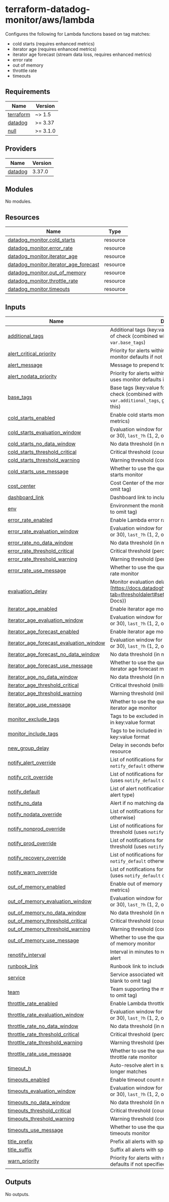 # terraform-datadog-monitor/aws/lambda

Configures the following for Lambda functions based on tag matches:

* cold starts (requires enhanced metrics)
* iterator age (requires enhanced metrics)
* iterator age forecast (stream data loss, requires enhanced metrics)
* error rate
* out of memory
* throttle rate
* timeouts

<!-- BEGIN_TF_DOCS -->
## Requirements

| Name | Version |
|------|---------|
| <a name="requirement_terraform"></a> [terraform](#requirement\_terraform) | ~> 1.5 |
| <a name="requirement_datadog"></a> [datadog](#requirement\_datadog) | >= 3.37 |
| <a name="requirement_null"></a> [null](#requirement\_null) | >= 3.1.0 |

## Providers

| Name | Version |
|------|---------|
| <a name="provider_datadog"></a> [datadog](#provider\_datadog) | 3.37.0 |

## Modules

No modules.

## Resources

| Name | Type |
|------|------|
| [datadog_monitor.cold_starts](https://registry.terraform.io/providers/datadog/datadog/latest/docs/resources/monitor) | resource |
| [datadog_monitor.error_rate](https://registry.terraform.io/providers/datadog/datadog/latest/docs/resources/monitor) | resource |
| [datadog_monitor.iterator_age](https://registry.terraform.io/providers/datadog/datadog/latest/docs/resources/monitor) | resource |
| [datadog_monitor.iterator_age_forecast](https://registry.terraform.io/providers/datadog/datadog/latest/docs/resources/monitor) | resource |
| [datadog_monitor.out_of_memory](https://registry.terraform.io/providers/datadog/datadog/latest/docs/resources/monitor) | resource |
| [datadog_monitor.throttle_rate](https://registry.terraform.io/providers/datadog/datadog/latest/docs/resources/monitor) | resource |
| [datadog_monitor.timeouts](https://registry.terraform.io/providers/datadog/datadog/latest/docs/resources/monitor) | resource |

## Inputs

| Name | Description | Type | Default | Required |
|------|-------------|------|---------|:--------:|
| <a name="input_additional_tags"></a> [additional\_tags](#input\_additional\_tags) | Additional tags (key:value format) to add to this type of check (combined with `local.tags` and `var.base_tags`) | `list(string)` | `[]` | no |
| <a name="input_alert_critical_priority"></a> [alert\_critical\_priority](#input\_alert\_critical\_priority) | Priority for alerts within critical threshold (P1-P5, uses monitor defaults if not specified) | `string` | `null` | no |
| <a name="input_alert_message"></a> [alert\_message](#input\_alert\_message) | Message to prepend to alert notifications | `string` | `"Alert"` | no |
| <a name="input_alert_nodata_priority"></a> [alert\_nodata\_priority](#input\_alert\_nodata\_priority) | Priority for alerts within warning threshold (P1-P5, uses monitor defaults if not specified) | `string` | `null` | no |
| <a name="input_base_tags"></a> [base\_tags](#input\_base\_tags) | Base tags (key:value format) to add to this type of check (combined with `local.tags` and `var.additional_tags`, generally you should not change this) | `list(string)` | <pre>[<br>  "resource:lambda"<br>]</pre> | no |
| <a name="input_cold_starts_enabled"></a> [cold\_starts\_enabled](#input\_cold\_starts\_enabled) | Enable cold starts monitor (requires enhanced metrics) | `bool` | `false` | no |
| <a name="input_cold_starts_evaluation_window"></a> [cold\_starts\_evaluation\_window](#input\_cold\_starts\_evaluation\_window) | Evaluation window for monitor (`last_?m` (1, 5, 10, 15, or 30), `last_?h` (1, 2, or 4), or `last_1d`] | `string` | `"last_4h"` | no |
| <a name="input_cold_starts_no_data_window"></a> [cold\_starts\_no\_data\_window](#input\_cold\_starts\_no\_data\_window) | No data threshold (in minutes, null to disable) | `number` | `null` | no |
| <a name="input_cold_starts_threshold_critical"></a> [cold\_starts\_threshold\_critical](#input\_cold\_starts\_threshold\_critical) | Critical threshold (count) | `number` | `null` | no |
| <a name="input_cold_starts_threshold_warning"></a> [cold\_starts\_threshold\_warning](#input\_cold\_starts\_threshold\_warning) | Warning threshold (count) | `number` | `null` | no |
| <a name="input_cold_starts_use_message"></a> [cold\_starts\_use\_message](#input\_cold\_starts\_use\_message) | Whether to use the query alert base message for cold starts monitor | `bool` | `false` | no |
| <a name="input_cost_center"></a> [cost\_center](#input\_cost\_center) | Cost Center of the monitored resource (leave blank to omit tag) | `string` | `null` | no |
| <a name="input_dashboard_link"></a> [dashboard\_link](#input\_dashboard\_link) | Dashboard link to include in message | `string` | `null` | no |
| <a name="input_env"></a> [env](#input\_env) | Environment the monitored resource is in (leave blank to omit tag) | `string` | `null` | no |
| <a name="input_error_rate_enabled"></a> [error\_rate\_enabled](#input\_error\_rate\_enabled) | Enable Lambda error rate monitor | `bool` | `true` | no |
| <a name="input_error_rate_evaluation_window"></a> [error\_rate\_evaluation\_window](#input\_error\_rate\_evaluation\_window) | Evaluation window for monitor (`last_?m` (1, 5, 10, 15, or 30), `last_?h` (1, 2, or 4), or `last_1d`] | `string` | `"last_5m"` | no |
| <a name="input_error_rate_no_data_window"></a> [error\_rate\_no\_data\_window](#input\_error\_rate\_no\_data\_window) | No data threshold (in minutes, 0 to disable) | `number` | `10` | no |
| <a name="input_error_rate_threshold_critical"></a> [error\_rate\_threshold\_critical](#input\_error\_rate\_threshold\_critical) | Critical threshold (percentage, 0-100) | `number` | `75` | no |
| <a name="input_error_rate_threshold_warning"></a> [error\_rate\_threshold\_warning](#input\_error\_rate\_threshold\_warning) | Warning threshold (percentage, 0-100) | `number` | `25` | no |
| <a name="input_error_rate_use_message"></a> [error\_rate\_use\_message](#input\_error\_rate\_use\_message) | Whether to use the query alert base message for error rate monitor | `bool` | `true` | no |
| <a name="input_evaluation_delay"></a> [evaluation\_delay](#input\_evaluation\_delay) | Monitor evaluation delay (see [https://docs.datadoghq.com/monitors/configuration/?tab=thresholdalert#set-alert-conditions](Datadog Docs)) | `number` | `900` | no |
| <a name="input_iterator_age_enabled"></a> [iterator\_age\_enabled](#input\_iterator\_age\_enabled) | Enable iterator age monitor | `bool` | `false` | no |
| <a name="input_iterator_age_evaluation_window"></a> [iterator\_age\_evaluation\_window](#input\_iterator\_age\_evaluation\_window) | Evaluation window for monitor (`last_?m` (1, 5, 10, 15, or 30), `last_?h` (1, 2, or 4), or `last_1d`] | `string` | `"last_1h"` | no |
| <a name="input_iterator_age_forecast_enabled"></a> [iterator\_age\_forecast\_enabled](#input\_iterator\_age\_forecast\_enabled) | Enable iterator age monitor | `bool` | `false` | no |
| <a name="input_iterator_age_forecast_evaluation_window"></a> [iterator\_age\_forecast\_evaluation\_window](#input\_iterator\_age\_forecast\_evaluation\_window) | Evaluation window for monitor (`last_?m` (1, 5, 10, 15, or 30), `last_?h` (1, 2, or 4), or `last_1d`] | `string` | `"last_1d"` | no |
| <a name="input_iterator_age_forecast_no_data_window"></a> [iterator\_age\_forecast\_no\_data\_window](#input\_iterator\_age\_forecast\_no\_data\_window) | No data threshold (in minutes, null to disable) | `number` | `null` | no |
| <a name="input_iterator_age_forecast_use_message"></a> [iterator\_age\_forecast\_use\_message](#input\_iterator\_age\_forecast\_use\_message) | Whether to use the query alert base message for iterator age forecast monitor | `bool` | `false` | no |
| <a name="input_iterator_age_no_data_window"></a> [iterator\_age\_no\_data\_window](#input\_iterator\_age\_no\_data\_window) | No data threshold (in minutes, null to disable) | `number` | `null` | no |
| <a name="input_iterator_age_threshold_critical"></a> [iterator\_age\_threshold\_critical](#input\_iterator\_age\_threshold\_critical) | Critical threshold (milliseconds) | `number` | `86400000` | no |
| <a name="input_iterator_age_threshold_warning"></a> [iterator\_age\_threshold\_warning](#input\_iterator\_age\_threshold\_warning) | Warning threshold (milliseconds) | `number` | `null` | no |
| <a name="input_iterator_age_use_message"></a> [iterator\_age\_use\_message](#input\_iterator\_age\_use\_message) | Whether to use the query alert base message for iterator age monitor | `bool` | `false` | no |
| <a name="input_monitor_exclude_tags"></a> [monitor\_exclude\_tags](#input\_monitor\_exclude\_tags) | Tags to be excluded in the monitoring query. Specify in key:value format | `list(string)` | `[]` | no |
| <a name="input_monitor_include_tags"></a> [monitor\_include\_tags](#input\_monitor\_include\_tags) | Tags to be included in the monitoring query. Specify in key:value format | `list(string)` | `[]` | no |
| <a name="input_new_group_delay"></a> [new\_group\_delay](#input\_new\_group\_delay) | Delay in seconds before generating alerts for a new resource | `number` | `300` | no |
| <a name="input_notify_alert_override"></a> [notify\_alert\_override](#input\_notify\_alert\_override) | List of notifications for alerts in critical threshold (uses `notify_default` otherwise) | `list(string)` | `[]` | no |
| <a name="input_notify_crit_override"></a> [notify\_crit\_override](#input\_notify\_crit\_override) | List of notifications for 24x7 alerts in critical threshold (uses `notify_default` otherwise) | `list(string)` | `[]` | no |
| <a name="input_notify_default"></a> [notify\_default](#input\_notify\_default) | List of alert notifications (can be overridden based on alert type) | `list(string)` | n/a | yes |
| <a name="input_notify_no_data"></a> [notify\_no\_data](#input\_notify\_no\_data) | Alert if no matching data is found | `bool` | `false` | no |
| <a name="input_notify_nodata_override"></a> [notify\_nodata\_override](#input\_notify\_nodata\_override) | List of notifications for no data (uses `notify_default` otherwise) | `list(string)` | `[]` | no |
| <a name="input_notify_nonprod_override"></a> [notify\_nonprod\_override](#input\_notify\_nonprod\_override) | List of notifications for non-prod alerts in critical threshold (uses `notify_default` otherwise) | `list(string)` | `[]` | no |
| <a name="input_notify_prod_override"></a> [notify\_prod\_override](#input\_notify\_prod\_override) | List of notifications for 12x5 prod alerts in critical threshold (uses `notify_default` otherwise) | `list(string)` | `[]` | no |
| <a name="input_notify_recovery_override"></a> [notify\_recovery\_override](#input\_notify\_recovery\_override) | List of notifications for alert recovery (uses `notify_default` otherwise) | `list(string)` | `[]` | no |
| <a name="input_notify_warn_override"></a> [notify\_warn\_override](#input\_notify\_warn\_override) | List of notifications for alerts in warning threshold (uses `notify_default` otherwise) | `list(string)` | `[]` | no |
| <a name="input_out_of_memory_enabled"></a> [out\_of\_memory\_enabled](#input\_out\_of\_memory\_enabled) | Enable out of memory monitor (requires enhanced metrics) | `bool` | `true` | no |
| <a name="input_out_of_memory_evaluation_window"></a> [out\_of\_memory\_evaluation\_window](#input\_out\_of\_memory\_evaluation\_window) | Evaluation window for monitor (`last_?m` (1, 5, 10, 15, or 30), `last_?h` (1, 2, or 4), or `last_1d`] | `string` | `"last_4h"` | no |
| <a name="input_out_of_memory_no_data_window"></a> [out\_of\_memory\_no\_data\_window](#input\_out\_of\_memory\_no\_data\_window) | No data threshold (in minutes, null to disable) | `number` | `null` | no |
| <a name="input_out_of_memory_threshold_critical"></a> [out\_of\_memory\_threshold\_critical](#input\_out\_of\_memory\_threshold\_critical) | Critical threshold (count) | `number` | `5` | no |
| <a name="input_out_of_memory_threshold_warning"></a> [out\_of\_memory\_threshold\_warning](#input\_out\_of\_memory\_threshold\_warning) | Warning threshold (count) | `number` | `null` | no |
| <a name="input_out_of_memory_use_message"></a> [out\_of\_memory\_use\_message](#input\_out\_of\_memory\_use\_message) | Whether to use the query alert base message for out of memory monitor | `bool` | `false` | no |
| <a name="input_renotify_interval"></a> [renotify\_interval](#input\_renotify\_interval) | Interval in minutes to re-send notifications about an alert | `number` | `60` | no |
| <a name="input_runbook_link"></a> [runbook\_link](#input\_runbook\_link) | Runbook link to include in message | `string` | `null` | no |
| <a name="input_service"></a> [service](#input\_service) | Service associated with the monitored resource (leave blank to omit tag) | `string` | `null` | no |
| <a name="input_team"></a> [team](#input\_team) | Team supporting the monitored resource (leave blank to omit tag) | `string` | `null` | no |
| <a name="input_throttle_rate_enabled"></a> [throttle\_rate\_enabled](#input\_throttle\_rate\_enabled) | Enable Lambda throttle rate monitor | `bool` | `true` | no |
| <a name="input_throttle_rate_evaluation_window"></a> [throttle\_rate\_evaluation\_window](#input\_throttle\_rate\_evaluation\_window) | Evaluation window for monitor (`last_?m` (1, 5, 10, 15, or 30), `last_?h` (1, 2, or 4), or `last_1d`] | `string` | `"last_5m"` | no |
| <a name="input_throttle_rate_no_data_window"></a> [throttle\_rate\_no\_data\_window](#input\_throttle\_rate\_no\_data\_window) | No data threshold (in minutes, 0 to disable) | `number` | `10` | no |
| <a name="input_throttle_rate_threshold_critical"></a> [throttle\_rate\_threshold\_critical](#input\_throttle\_rate\_threshold\_critical) | Critical threshold (percentage, 0-100) | `number` | `75` | no |
| <a name="input_throttle_rate_threshold_warning"></a> [throttle\_rate\_threshold\_warning](#input\_throttle\_rate\_threshold\_warning) | Warning threshold (percentage, 0-100) | `number` | `25` | no |
| <a name="input_throttle_rate_use_message"></a> [throttle\_rate\_use\_message](#input\_throttle\_rate\_use\_message) | Whether to use the query alert base message for throttle rate monitor | `bool` | `false` | no |
| <a name="input_timeout_h"></a> [timeout\_h](#input\_timeout\_h) | Auto-resolve alert in specified hours if condition no longer matches | `number` | `0` | no |
| <a name="input_timeouts_enabled"></a> [timeouts\_enabled](#input\_timeouts\_enabled) | Enable timeout count monitor | `bool` | `true` | no |
| <a name="input_timeouts_evaluation_window"></a> [timeouts\_evaluation\_window](#input\_timeouts\_evaluation\_window) | Evaluation window for monitor (`last_?m` (1, 5, 10, 15, or 30), `last_?h` (1, 2, or 4), or `last_1d`] | `string` | `"last_5m"` | no |
| <a name="input_timeouts_no_data_window"></a> [timeouts\_no\_data\_window](#input\_timeouts\_no\_data\_window) | No data threshold (in minutes, 0 to disable) | `number` | `10` | no |
| <a name="input_timeouts_threshold_critical"></a> [timeouts\_threshold\_critical](#input\_timeouts\_threshold\_critical) | Critical threshold (count) | `number` | `75` | no |
| <a name="input_timeouts_threshold_warning"></a> [timeouts\_threshold\_warning](#input\_timeouts\_threshold\_warning) | Warning threshold (count) | `number` | `25` | no |
| <a name="input_timeouts_use_message"></a> [timeouts\_use\_message](#input\_timeouts\_use\_message) | Whether to use the query alert base message for timeouts monitor | `bool` | `false` | no |
| <a name="input_title_prefix"></a> [title\_prefix](#input\_title\_prefix) | Prefix all alerts with specified value in brackets | `string` | `null` | no |
| <a name="input_title_suffix"></a> [title\_suffix](#input\_title\_suffix) | Suffix all alerts with specified value in parenthesis | `string` | `null` | no |
| <a name="input_warn_priority"></a> [warn\_priority](#input\_warn\_priority) | Priority for alerts with no data (P1-P5, uses monitor defaults if not specified) | `string` | `null` | no |

## Outputs

No outputs.
<!-- END_TF_DOCS -->

